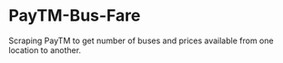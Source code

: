 # PayTM-Bus-Fare
Scraping PayTM to get number of buses and prices available from one location to another.

